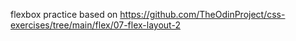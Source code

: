 flexbox practice based on https://github.com/TheOdinProject/css-exercises/tree/main/flex/07-flex-layout-2